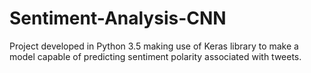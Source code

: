 # Sentiment-Analysis-CNN
Project developed in Python 3.5 making use of Keras library to make a model capable of predicting sentiment polarity associated with tweets.
